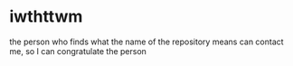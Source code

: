 # iwthttwm

the person who finds what the name of the repository means can contact me, so I can congratulate the person
